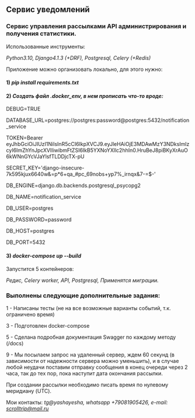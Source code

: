 ## Сервис уведомлений

### Cервис управления рассылками API администрирования и получения статистики.

Использованные инструменты:

*Python3.10, Django4.1.3 (+DRF), Postgresql, Celery (+Redis)*

Приложение можно организовать локально, для этого нужно:

#### 1) *pip install requirements.txt*

#### 2) *Создать файл .docker_env, в нем прописать что-то вроде:*

DEBUG=TRUE

DATABASE_URL=postgres://postgres:password@postgres:5432/notification_service

TOKEN=Bearer eyJhbGciOiJIUzI1NiIsInR5cCI6IkpXVCJ9.eyJleHAiOjE3MDAwMzY3NDksImlzcyI6ImZhYnJpcXVlIiwibmFtZSI6IkB5YXNoYXllc2hhIn0.HruBeJ8piBKyXrAuO6kWNnGYcVJaYlsfTLDDjcTX-pU

SECRET_KEY='django-insecure-7k595kjux6640w&=p*6+qa_#pc_69nobs+yp7%_irnqx&7-=$-'

DB_ENGINE=django.db.backends.postgresql_psycopg2

DB_NAME=notification_service

DB_USER=postgres

DB_PASSWORD=password

DB_HOST=postgres

DB_PORT=5432

#### 3) *docker-compose up --build*

Запустится 5 контейнеров:

*Редис, Celery worker, API, Postgresql, Применятся миграции.*

### Выполнены следующие дополнительные задания:

1 - Написаны тесты (не на все возможные варианты событий, т.к. ограничено время)

3 - Подготовлен docker-compose 

5 - Сделана подробная документация Swagger по каждому методу (/docs)

9 - Мы посылаем запрос на удаленный сервер, ждем 60 секунд (в зависимости от надежности сервера можно уменьшить), и в
случае любой неудачи поставим отправку сообщения в конец очереди через 2 часа, так до тех пор, пока наступит дата
окончания рассылки.

При создании рассылки необходимо писать время по нулевому меридиану (UTC).

Мои контакты:
*tg@yashayesha, whatsapp +79081905426, e-mail: scrolltrip@mail.ru*
